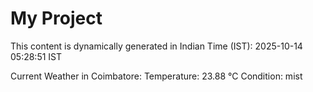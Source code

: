 # My Project

This content is dynamically generated in Indian Time (IST): 2025-10-14 05:28:51 IST


Current Weather in Coimbatore:
Temperature: 23.88 °C
Condition: mist

